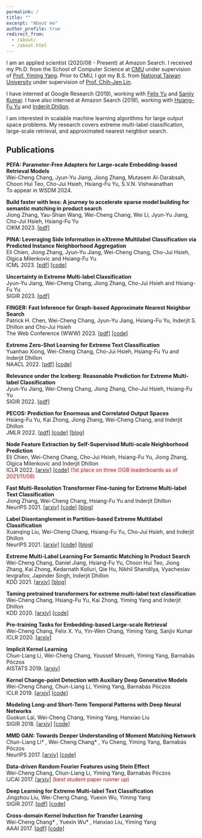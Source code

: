 ```yaml
---
permalink: /
title: ""
excerpt: "About me"
author_profile: true
redirect_from: 
  - /about/
  - /about.html
---
```


I am an applied scientist (2020/08 - Present) at Amazon Search. 
I received my Ph.D. from the School of Computer Science at <a href="https://www.cs.cmu.edu/">CMU</a>
under supervision of <a href="http://www.cs.cmu.edu/~yiming/">Prof. Yiming Yang</a>.
Prior to CMU, I got my B.S. from <a href="https://www.ntu.edu.tw/english/">National Taiwan University</a>
under supervision of <a href="https://www.csie.ntu.edu.tw/~cjlin/">Prof. Chih-Jen Lin</a>.

I have interned at Google Research (2019),
working with [Felix Yu](http://felixyu.org/) and [Sanjiv Kumar](http://www.sanjivk.com/).
I have also interned at Amazon Search (2018),
working with [Hsiang-Fu Yu](https://www.cs.utexas.edu/~rofuyu/) and [Inderjit Dhillon](https://www.cs.utexas.edu/~inderjit/).

I am interested in scalable machine learning algorithms for large output space problems.
My research covers extreme multi-label classification, large-scale retrieval, and approximated nearest neighbor search.


## Publications

**PEFA: Parameter-Free Adapters for Large-scale Embedding-based Retrieval Models**
<br>Wei-Cheng Chang, Jyun-Yu Jiang, Jiong Zhang, Mutasem Al-Darabsah, Choon Hui Teo, Cho-Jui Hsieh, Hsiang-Fu Yu, S.V.N. Vishwanathan
<br> To appear in WSDM 2024.

**Build faster with less: A journey to accelerate sparse model building for semantic matching in product search**
<br>Jiong Zhang, Yau-Shian Wang, Wei-Cheng Chang, Wei Li, Jyun-Yu Jiang, Cho-Jui Hsieh, Hsiang-Fu Yu
<br>CIKM 2023.
[[pdf]](https://dl.acm.org/doi/abs/10.1145/3583780.3614661)

**PINA: Leveraging Side Information in eXtreme Multilabel Classification via Predicted Instance Neighborhood Aggregation**
<br>Eli Chien, Jiong Zhang, Jyun-Yu Jiang, Wei-Cheng Chang, Cho-Jui Hsieh, Olgica Milenkovic and Hsiang-Fu Yu
<br>ICML 2023.
[[pdf]](https://proceedings.mlr.press/v202/chien23a/chien23a.pdf)
[[code]](https://github.com/amzn/pecos/tree/mainline/examples/pina)

**Uncertainty in Extreme Multi-label Classification**
<br>Jyun-Yu Jiang, Wei-Cheng Chang, Jiong Zhang, Cho-Jui Hsieh and Hsiang-Fu Yu
<br>SIGIR 2023.
[[pdf]](https://dl.acm.org/doi/10.1145/3539618.3591780)

**FINGER: Fast Inference for Graph-based Approximate Nearest Neighbor Search**
<br>Patrick H. Chen, Wei-Cheng Chang, Jyun-Yu Jiang, Hsiang-Fu Yu, Inderjit S. Dhillon and Cho-Jui Hsieh
<br>The Web Conference (WWW) 2023.
[[pdf]](https://dl.acm.org/doi/10.1145/3543507.3583318)
[[code]](https://github.com/Patrick-H-Chen/FINGER)

**Extreme Zero-Shot Learning for Extreme Text Classification**
<br>Yuanhao Xiong, Wei-Cheng Chang, Cho-Jui Hsieh, Hsiang-Fu Yu and Inderjit Dhillon
<br>NAACL 2022.
[[pdf]](https://aclanthology.org/2022.naacl-main.399/)
[[code]](https://github.com/amzn/pecos/tree/mainline/examples/MACLR)

**Relevance under the Iceberg: Reasonable Prediction for Extreme Multi-label Classification**
<br>Jyun-Yu Jiang, Wei-Cheng Chang, Jiong Zhang, Cho-Jui Hsieh, Hsiang-Fu Yu
<br>SIGIR 2022.
[[pdf]](https://dl.acm.org/doi/abs/10.1145/3477495.3531767)

**PECOS: Prediction for Enormous and Correlated Output Spaces**
<br>Hsiang-Fu Yu, Kai Zhong, Jiong Zhang, Wei-Cheng Chang, and Inderjit Dhillon
<br>JMLR 2022.
[[pdf]](https://www.jmlr.org/papers/volume23/21-0085/21-0085.pdf)
[[code]](https://github.com/amzn/pecos)
[[blog]](https://www.amazon.science/blog/amazon-open-sources-library-for-prediction-over-large-output-spaces)

**Node Feature Extraction by Self-Supervised Multi-scale Neighborhood Prediction**
<br>Eli Chien, Wei-Cheng Chang, Cho-Jui Hsieh, Hsiang-Fu Yu, Jiong Zhang, Olgica Milenkovic and Inderjit Dhillon
<br>ICLR 2022.
[[arxiv]](https://arxiv.org/abs/2111.00064)
[[code]](https://github.com/amzn/pecos/tree/mainline/examples/giant-xrt)
<span style="color: red;">(1st place on three OGB leaderboards as of 2021/11/08)</span> 

**Fast Multi-Resolution Transformer Fine-tuning for Extreme Multi-label Text Classification**
<br>Jiong Zhang, Wei-Cheng Chang, Hsiang-Fu Yu and Inderjit Dhillon
<br>NeurIPS 2021.
[[arxiv]](https://arxiv.org/abs/2110.00685)
[[code]](https://github.com/amzn/pecos/tree/mainline/examples/xr-transformer-neurips21)
[[blog]](https://www.amazon.science/blog/neurips-2021-amazon-pushes-the-boundaries-of-extreme-multilabel-classification)

**Label Disentanglement in Partition-based Extreme Multilabel Classification**
<br>Xuanqing Liu, Wei-Cheng Chang, Hsiang-Fu Yu, Cho-Jui Hsieh, and Inderjit Dhillon
<br>NeurIPS 2021.
[[arxiv]](https://arxiv.org/abs/2106.12751)
[[code]](https://github.com/amzn/pecos/tree/mainline/examples/overlap-xmc)
[[blog]](https://www.amazon.science/blog/neurips-2021-amazon-pushes-the-boundaries-of-extreme-multilabel-classification)

**Extreme Multi-Label Learning For Semantic Matching In Product Search**
<br>Wei-Cheng Chang, Daniel Jiang, Hsiang-Fu Yu, Choon Hui Teo, Jiong Zhang, Kai Zhong, Kedarnath Kolluri, Qie Hu, Nikhil Shandilya, Vyacheslav Ievgrafov, Japinder Singh, Inderjit Dhillon
<br>KDD 2021.
[[arxiv]](https://arxiv.org/abs/2106.12657)
[[blog]](https://www.amazon.science/blog/applying-pecos-to-product-retrieval-and-text-autocompletion)

**Taming pretrained transformers for extreme multi-label text classification**
<br>Wei-Cheng Chang, Hsiang-Fu Yu, Kai Zhong, Yiming Yang and Inderjit Dhillon
<br>KDD 2020.
[[arxiv]](https://arxiv.org/abs/1905.02331)
[[code]](https://github.com/OctoberChang/X-Transformer)

**Pre-training Tasks for Embedding-based Large-scale Retrieval**
<br>Wei-Cheng Chang, Felix X. Yu, Yin-Wen Chang, Yiming Yang, Sanjiv Kumar
<br>ICLR 2020.
[[arxiv]](https://arxiv.org/abs/2002.03932)

**Implicit Kernel Learning**
<br>Chun-Liang Li, Wei-Cheng Chang, Youssef Mroueh, Yiming Yang, Barnabás Póczos
<br>AISTATS 2019.
[[arxiv]](https://arxiv.org/abs/1902.10214)

**Kernel Change-point Detection with Auxiliary Deep Generative Models**
<br>Wei-Cheng Chang, Chun-Liang Li, Yiming Yang, Barnabás Póczos
<br>ICLR 2019.
[[arxiv]](https://arxiv.org/abs/1901.06077)
[[code]](https://github.com/OctoberChang/klcpd_code)

**Modeling Long-and Short-Term Temporal Patterns with Deep Neural Networks**
<br>Guokun Lai, Wei-Cheng Chang, Yiming Yang, Hanxiao Liu
<br>SIGIR 2018.
[[arxiv]](https://arxiv.org/abs/1703.07015)
[[code]](https://github.com/laiguokun/LSTNet)

**MMD GAN: Towards Deeper Understanding of Moment Matching Network**
<br>Chun-Liang Li\* , Wei-Cheng Chang\* , Yu Cheng, Yiming Yang, Barnabás Póczos
<br>NeurIPS 2017.
[[arxiv]](https://arxiv.org/abs/1705.08584)
[[code]](https://github.com/OctoberChang/MMD-GAN)

**Data-driven Random Fourier Features using Stein Effect**
<br>Wei-Cheng Chang, Chun-Liang Li, Yiming Yang, Barnabás Póczos
<br>IJCAI 2017.
[[arxiv]](https://arxiv.org/abs/1705.08525)
<span style="color: red;">(best student paper runner up)</span>

**Deep Learning for Extreme Multi-label Text Classification**
<br>Jingzhou Liu, Wei-Cheng Chang, Yuexin Wu, Yiming Yang
<br>SIGIR 2017.
[[pdf]](https://dl.acm.org/doi/10.1145/3077136.3080834)
[[code]](https://github.com/jimmy646/XML-CNN)

**Cross-domain Kernel Induction for Transfer Learning**
<br>Wei-Cheng Chang\* , Yuexin Wu\* , Hanxiao Liu, Yiming Yang
<br>AAAI 2017.
[[pdf]](https://www.aaai.org/ocs/index.php/AAAI/AAAI17/paper/viewPaper/14781)
[[code]](https://github.com/OctoberChang/KerTL)

